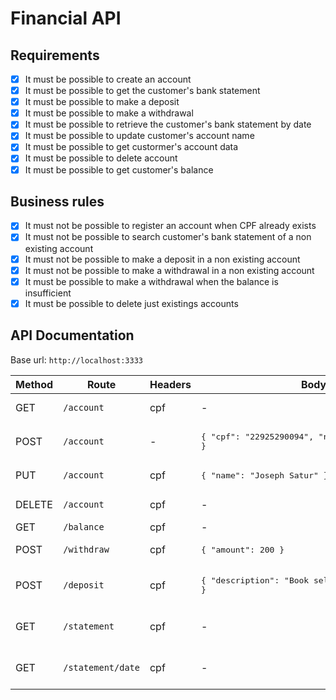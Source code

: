 # Financial API

## Requirements

- [x] It must be possible to create an account
- [x] It must be possible to get the customer's bank statement
- [x] It must be possible to make a deposit
- [x] It must be possible to make a withdrawal
- [x] It must be possible to retrieve the customer's bank statement by date
- [x] It must be possible to update customer's account name
- [x] It must be possible to get custormer's account data
- [x] It must be possible to delete account
- [x] It must be possible to get customer's balance

## Business rules

- [x] It must not be possible to register an account when CPF already exists
- [x] It must not be possible to search customer's bank statement of a non existing account
- [x] It must not be possible to make a deposit in a non existing account
- [x] It must not be possible to make a withdrawal in a non existing account
- [x] It must be possible to make a withdrawal when the balance is insufficient
- [x] It must be possible to delete just existings accounts

## API Documentation

Base url: `http://localhost:3333`

| Method | Route             | Headers | Body                                                                    | Parameters       | Return                                        |
| ------ | ----------------- | ------- | ----------------------------------------------------------------------- | ---------------- | --------------------------------------------- |
| GET    | `/account`        | cpf     | -                                                                       | -                | Object: id, name, cpf, statement[]            |
| POST   | `/account`        | -       | <pre lang="json">{ "cpf": "22925290094", "name": "Joseph Satur" }</pre> | -                | Object: id, name, cpf, statement[]            |
| PUT    | `/account`        | cpf     | <pre lang="json">{ "name": "Joseph Satur" }</pre>                       | -                | Object: id, name, cpf, statement[]            |
| DELETE | `/account`        | cpf     | -                                                                       | -                | Object: success, remainingCustomers[]         |
| GET    | `/balance`        | cpf     | -                                                                       | -                | Number                                        |
| POST   | `/withdraw`       | cpf     | <pre lang="json">{ "amount": 200 }</pre>                                | -                | Object: amount, created_at, type              |
| POST   | `/deposit`        | cpf     | <pre lang="json">{ "description": "Book sell", "amount": 50 }</pre>     | -                | Object: amount, created_at, type, description |
| GET    | `/statement`      | cpf     | -                                                                       | -                | Array: amount, created_at, type, description  |
| GET    | `/statement/date` | cpf     | -                                                                       | ?date=2021-05-23 | Array: amount, created_at, type, description  |
